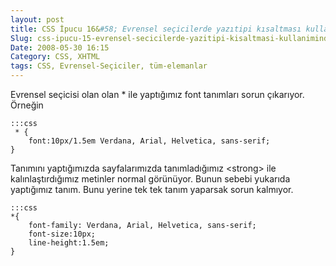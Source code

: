 ```yaml
---
layout: post
title: CSS İpucu 16&#58; Evrensel seçicilerde yazıtipi kısaltması kullanımında sorun
Slug: css-ipucu-15-evrensel-secicilerde-yazitipi-kisaltmasi-kullaniminda-sorun
Date: 2008-05-30 16:15
Category: CSS, XHTML
tags: CSS, Evrensel-Seçiciler, tüm-elemanlar
---
```


Evrensel seçicisi olan olan * ile yaptığımız font tanımları sorun
çıkarıyor. Örneğin

	:::css
	 * {
		font:10px/1.5em Verdana, Arial, Helvetica, sans-serif;
	}

Tanımını yaptığımızda sayfalarımızda tanımladığımız <strong\> ile
kalınlaştırdığımız metinler normal görünüyor. Bunun sebebi yukarıda
yaptığımız tanım. Bunu yerine tek tek tanım yaparsak sorun kalmıyor.

	:::css
	*{
		font-family: Verdana, Arial, Helvetica, sans-serif;
		font-size:10px;
		line-height:1.5em;
	}
